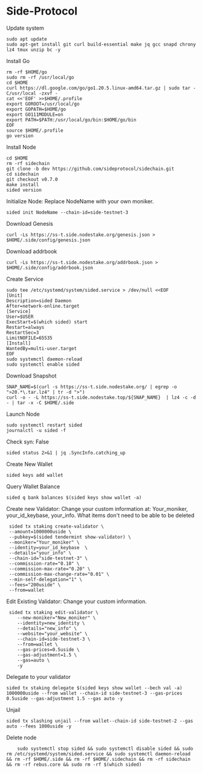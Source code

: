 # Side-Protocol

Update system

    sudo apt update
    sudo apt-get install git curl build-essential make jq gcc snapd chrony lz4 tmux unzip bc -y

Install Go

    rm -rf $HOME/go
    sudo rm -rf /usr/local/go
    cd $HOME
    curl https://dl.google.com/go/go1.20.5.linux-amd64.tar.gz | sudo tar -C/usr/local -zxvf -
    cat <<'EOF' >>$HOME/.profile
    export GOROOT=/usr/local/go
    export GOPATH=$HOME/go
    export GO111MODULE=on
    export PATH=$PATH:/usr/local/go/bin:$HOME/go/bin
    EOF
    source $HOME/.profile
    go version

Install Node

    cd $HOME
    rm -rf sidechain
    git clone -b dev https://github.com/sideprotocol/sidechain.git
    cd sidechain
    git checkout v0.7.0
    make install
    sided version

Initialize Node: Replace NodeName with your own moniker.

    sided init NodeName --chain-id=side-testnet-3

Download Genesis

    curl -Ls https://ss-t.side.nodestake.org/genesis.json > $HOME/.side/config/genesis.json

Download addrbook

    curl -Ls https://ss-t.side.nodestake.org/addrbook.json > $HOME/.side/config/addrbook.json

Create Service

    sudo tee /etc/systemd/system/sided.service > /dev/null <<EOF
    [Unit]
    Description=sided Daemon
    After=network-online.target
    [Service]
    User=$USER
    ExecStart=$(which sided) start
    Restart=always
    RestartSec=3
    LimitNOFILE=65535
    [Install]
    WantedBy=multi-user.target
    EOF
    sudo systemctl daemon-reload
    sudo systemctl enable sided

Download Snapshot

    SNAP_NAME=$(curl -s https://ss-t.side.nodestake.org/ | egrep -o ">20.*\.tar.lz4" | tr -d ">")
    curl -o - -L https://ss-t.side.nodestake.top/${SNAP_NAME}  | lz4 -c -d - | tar -x -C $HOME/.side

Launch Node

    sudo systemctl restart sided
    journalctl -u sided -f

Check syn: False

    sided status 2>&1 | jq .SyncInfo.catching_up

Create New Wallet

    sided keys add wallet

Query Wallet Balance

    sided q bank balances $(sided keys show wallet -a)

 Create new Validator: Change your custom information at: Your_moniker, your_id_keybase, your_info. What items don't need to be able to be deleted

     sided tx staking create-validator \
     --amount=1000000uside \
     --pubkey=$(sided tendermint show-validator) \
     --moniker="Your_moniker" \
     --identity=your_id_keybase  \
     --details="your_info" \
     --chain-id="side-testnet-3" \
     --commission-rate="0.10" \
     --commission-max-rate="0.20" \
     --commission-max-change-rate="0.01" \
     --min-self-delegation="1" \
     --fees="200uside" \
     --from=wallet

 Edit Existing Validator:  Change your custom information.

     sided tx staking edit-validator \
        --new-moniker="New_moniker" \
        --identity=new_identity \
        --details="new_info" \
        --website="your_website" \
        --chain-id=side-testnet-3 \
        --from=wallet \
        --gas-prices=0.5uside \
        --gas-adjustment=1.5 \
        --gas=auto \
        -y
Delegate to your validator

    sided tx staking delegate $(sided keys show wallet --bech val -a) 1000000uside --from wallet --chain-id side-testnet-3 --gas-prices 0.5uside --gas-adjustment 1.5 --gas auto -y

Unjail

    sided tx slashing unjail --from wallet--chain-id side-testnet-2 --gas auto --fees 1000uside -y

Delete node

        sudo systemctl stop sided && sudo systemctl disable sided && sudo rm /etc/systemd/system/sided.service && sudo systemctl daemon-reload && rm -rf $HOME/.side && rm -rf $HOME/.sidechain && rm -rf sidechain && rm -rf rebus.core && sudo rm -rf $(which sided)
            
    
    
